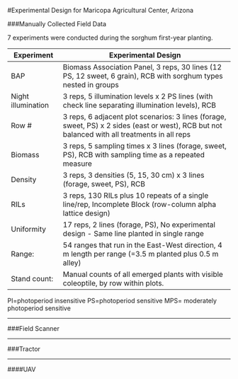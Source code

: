 #Experimental Design for Maricopa Agricultural Center, Arizona

###Manually Collected Field Data


7 experiments were conducted during the sorghum first-year planting.



|Experiment|Experimental Design|
| --- | --- |
| BAP | Biomass Association Panel, 3 reps, 30 lines (12 PS, 12 sweet, 6 grain), RCB with sorghum types nested in groups |
| Night illumination | 3 reps, 5 illumination levels x 2 PS lines (with check line separating illumination levels), RCB |
 | Row # | 3 reps, 6 adjacent plot scenarios: 3 lines (forage, sweet, PS) x 2 sides (east or west), RCB but not balanced with all treatments in all reps |
 | Biomass | 3 reps, 5 sampling times x 3 lines (forage, sweet, PS), RCB with sampling time as a repeated measure |
| Density | 3 reps, 3 densities (5, 15, 30 cm) x 3 lines (forage, sweet, PS), RCB |
 | RILs | 3 reps, 130 RILs plus 10 repeats of a single line/rep, Incomplete Block (row-column alpha lattice design) |
 | Uniformity | 17 reps, 2 lines (forage, PS), No experimental design - Same line planted in single range |
 | Range: | 54 ranges that run in the East-West direction, 4 m length per range (=3.5 m planted plus 0.5 m alley) |
 | Stand count: | Manual counts of all emerged plants with visible coleoptile, by row within plots. |

PI=photoperiod insensitive PS=photoperiod sensitive MPS= moderately photoperiod sensitive

____________________________
###Field Scanner

_________________________


###Tractor


______________________________

####UAV
